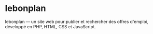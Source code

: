 # lebonplan
lebonplan — un site web pour publier et rechercher des offres d'emploi, développé en PHP, HTML, CSS et JavaScript.
